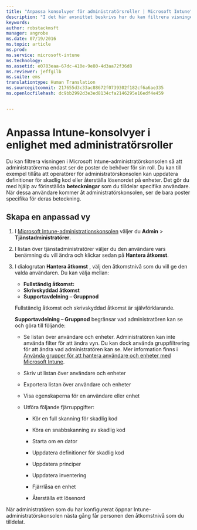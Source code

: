 ```yaml
---
title: "Anpassa konsolvyer för administratörsroller | Microsoft Intune"
description: "I det här avsnittet beskrivs hur du kan filtrera visningen i Intune-administratörskonsolen så att administratörer endast ser de objekt som de behöver."
keywords: 
author: robstackmsft
manager: angrobe
ms.date: 07/19/2016
ms.topic: article
ms.prod: 
ms.service: microsoft-intune
ms.technology: 
ms.assetid: e0783eaa-67dc-410e-9e80-4d3aa72f36d8
ms.reviewer: jeffgilb
ms.suite: ems
translationtype: Human Translation
ms.sourcegitcommit: 217655d3c33ac88672f0739302f182cf6a6ae335
ms.openlocfilehash: dc9bb2992d3e3ed8134cfa2146295e16edf4e459


---
```


# Anpassa Intune-konsolvyer i enlighet med administratörsroller
Du kan filtrera visningen i Microsoft Intune-administratörskonsolen så att administratörerna endast ser de poster de behöver för sin roll. Du kan till exempel tillåta att operatörer för administratörskonsolen kan uppdatera definitioner för skadlig kod eller återställa lösenordet på enheter. Det gör du med hjälp av förinställda **beteckningar** som du tilldelar specifika användare. När dessa användare kommer åt administratörskonsolen, ser de bara poster specifika för deras beteckning.

## Skapa en anpassad vy

1.  I [Microsoft Intune-administrationskonsolen](https://manage.microsoft.com) väljer du **Admin** &gt; **Tjänstadministratörer**.

2.  I listan över tjänstadministratörer väljer du den användare vars benämning du vill ändra och klickar sedan på **Hantera åtkomst**.

3.  I dialogrutan **Hantera åtkomst** , välj den åtkomstnivå som du vill ge den valda användaren. Du kan välja mellan:

    -   **Fullständig åtkomst:**
    -   **Skrivskyddad åtkomst**
    -   **Supportavdelning – Gruppnod**

    Fullständig åtkomst och skrivskyddad åtkomst är självförklarande. <!--- **Helpdesk - Groups Node** allows users to choose from one of the following designations that provide custom levels of access to the [!INCLUDE[wit_nextref](../includes/wit_nextref_md.md)] admin console:--->

    **Supportavdelning – Gruppnod** begränsar vad administratören kan se och göra till följande:

    -   Se listan över användare och enheter. Administratören kan inte använda filter för att ändra vyn. Du kan dock använda gruppfiltrering för att ändra vad administratören kan se. Mer information finns i [Använda grupper för att hantera användare och enheter med Microsoft Intune](use-groups-to-manage-users-and-devices-with-microsoft-intune.md).

    -   Skriv ut listan över användare och enheter

    -   Exportera listan över användare och enheter

    -   Visa egenskaperna för en användare eller enhet

    -   Utföra följande fjärruppgifter:

        -   Kör en full skanning för skadlig kod

        -   Köra en snabbskanning av skadlig kod

        -   Starta om en dator

        -   Uppdatera definitioner för skadlig kod

        -   Uppdatera principer

        -   Uppdatera inventering

        -   Fjärrlåsa en enhet

        -   Återställa ett lösenord

När administratören som du har konfigurerat öppnar Intune-administratörskonsolen nästa gång får personen den åtkomstnivå som du tilldelat.



<!--HONumber=Jul16_HO4-->


